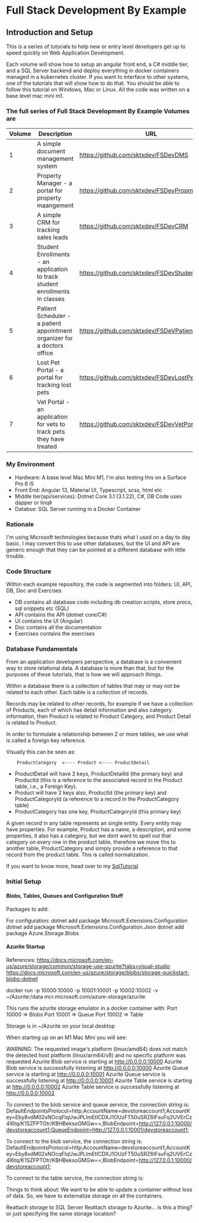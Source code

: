 # Full Stack Development By Example

## Introduction and Setup

This is a series of tutorials to help new or entry level developers get up to speed quickly on Web Application Development.

Each volume will show how to setup an angular front end, a C# middle tier, and a SQL Server backend and deploy everything in docker containers managed in a kubernetes cluster. If you want to interface to other systems, one of the tutorials that will show how to do that. You should be able to follow this tutorial on Windows, Mac or Linux. All the code was written on a base level mac mini m1.

### The full series of Full Stack Development By Example Volumes are

| Volume   | Description | URL |
| -------- | ----------- | --- |
| 1 | A simple document management system | <https://github.com/sktxdev/FSDevDMS> |
| 2 | Property Manager - a portal for property maangement | <https://github.com/sktxdev/FSDevPropman> |
| 3 | A simple CRM for tracking sales leads | <https://github.com/sktxdev/FSDevCRM> |
| 4 | Student Enrollments - an application to track student enrollments in classes | <https://github.com/sktxdev/FSDevStudentPortal> |
| 5 | Patient Scheduler - a patient appointment organizer for a doctors office | <https://github.com/sktxdev/FSDeVPatientScheduler> |
| 6 | Lost Pet Portal - a portal for tracking lost pets | <https://github.com/sktxdev/FSDevLostPets> |
| 7 | Vet Portal - an application for vets to track pets they have treated | <https://github.com/sktxdev/FSDevVetPortal> |

### My Environment

- Hardware: A base level Mac Mini M1, I'm also testing this on a Surface Pro 6 i5
- Front End: Angular 13, Material UI, Typescript, scss, html etc
- Middle tier(api/services): Dotnet Core 3.1 (3.1.22), C#, DB Code uses dapper or linq◊
- Databse: SQL Server running in a Docker Container

### Rationale

I'm using Microsoft technologies because thats what I used on a day to day basic. I may convert this to use other databases, but the UI and API are generic enough that they can be pointed at a different database with little trouble.

### Code Structure

Within each example repository, the code is segmented into folders: UI, API, DB, Doc and Exercises

- DB contains all database code including db creation scripts, store procs, sql snippets etc (SQL)
- API contains the API (dotnet core/C#)
- UI contains the UI (Angular)
- Doc contains all the documentation
- Exercises contains the exercises

### Database Fundamentals

From an application developers perspective, a database is a convenient way to store relational data. A database is more than that, but for the purposes of these tutorials, that is how we will approach things.

Within a database there is a collection of tables that may or may not be related to each other. Each table is a collection of records.

Records may be related to other records, for example if we have a collection of Products, each of which has detail information and also category information, then Product is related to Product Category, and Product Detail is related to Product.

In order to formulate a relationship between 2 or more tables, we use what is called a foreign key reference.

Visually this can be seen as:

        ProductCategory  <---- Product <---- ProductDetail

- ProductDetail will have 2 keys, ProductDetailId (the primary key) and ProductId (this is a reference to the associated record in the Product table, i.e., a Foreign Key).
- Product will have 2 keys also, ProductId (the primary key) and ProductCategoryId (a reference to a record in the ProductCategory table)
- ProductCategory has one key, ProductCategoryId (this primary key)

A given record in any table represents an single entity. Every entity may have properties. For example, Product has a name, a description, and some properties, it also has a category, but we dont want to spell out that category on every row in the product table, therefore we move this to another table, ProductCategory and simply provide a reference to that record from the product table. This is called normalization.

If you want to know more, head over to my [SqlTutorial](https://github.com/sktxdev/SQLTutorial)


### Initial Setup

#### Blobs, Tables, Queues and Configuration Stuff

Packages to add:

For configuration:
dotnet add package Microsoft.Extensions.Configuration
dotnet add package Microsoft.Extensions.Configuration.Json
dotnet add package Azure.Storage.Blobs


#### Azurite Startup
References:
    https://docs.microsoft.com/en-us/azure/storage/common/storage-use-azurite?tabs=visual-studio
    https://docs.microsoft.com/en-us/azure/storage/blobs/storage-quickstart-blobs-dotnet

docker run -p 10000:10000 -p 10001:10001 -p 10002:10002 -v ~/Azurite:/data mcr.microsoft.com/azure-storage/azurite

This runs the azurite storage emulator in a docker container with:
Port 10000 => Blobs
Port 10001 => Queue
Port 10002 => Table

Storage is in ~/Azurite on your local desktop


When starting up on an M1 Mac Mini you will see:

WARNING: The requested image's platform (linux/amd64) does not match the detected host platform (linux/arm64/v8) and no specific platform was requested
Azurite Blob service is starting at http://0.0.0.0:10000
Azurite Blob service is successfully listening at http://0.0.0.0:10000
Azurite Queue service is starting at http://0.0.0.0:10001
Azurite Queue service is successfully listening at http://0.0.0.0:10001
Azurite Table service is starting at http://0.0.0.0:10002
Azurite Table service is successfully listening at http://0.0.0.0:10002




To connect to the blob service and queue service, the connection string is:
DefaultEndpointsProtocol=http;AccountName=devstoreaccount1;AccountKey=Eby8vdM02xNOcqFlqUwJPLlmEtlCDXJ1OUzFT50uSRZ6IFsuFq2UVErCz4I6tq/K1SZFPTOtr/KBHBeksoGMGw==;BlobEndpoint=http://127.0.0.1:10000/devstoreaccount1;QueueEndpoint=http://127.0.0.1:10001/devstoreaccount1;

To connect to the blob service, the connection string is:
DefaultEndpointsProtocol=http;AccountName=devstoreaccount1;AccountKey=Eby8vdM02xNOcqFlqUwJPLlmEtlCDXJ1OUzFT50uSRZ6IFsuFq2UVErCz4I6tq/K1SZFPTOtr/KBHBeksoGMGw==;BlobEndpoint=http://127.0.0.1:10000/devstoreaccount1;

To connect to the table service, the connection string is:



Things to think about:
We want to be able to update a container without loss of data.
So, we have to externalize storage on all the containers.

Reattach storage to SQL Server
Reattach storage to Azurite... is this a thing? or just specifying the same storage location?


